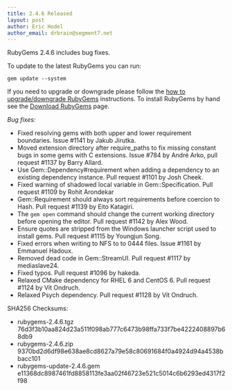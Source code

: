 ```yaml
---
title: 2.4.6 Released
layout: post
author: Eric Hodel
author_email: drbrain@segment7.net
---
```


RubyGems 2.4.6 includes bug fixes.

To update to the latest RubyGems you can run:

    gem update --system

If you need to upgrade or downgrade please follow the [how to upgrade/downgrade
RubyGems][upgrading] instructions.  To install RubyGems by hand see the
[Download RubyGems][download] page.

_Bug fixes:_

* Fixed resolving gems with both upper and lower requirement boundaries. Issue #1141 by Jakub Jirutka.
* Moved extension directory after require_paths to fix missing constant bugs in some gems with C extensions.  Issue #784 by André Arko, pull request #1137 by Barry Allard.
* Use Gem::Dependency#requirement when adding a dependency to an existing dependency instance.  Pull request #1101 by Josh Cheek.
* Fixed warning of shadowed local variable in Gem::Specification.  Pull request #1109 by Rohit Arondekar
* Gem::Requirement should always sort requirements before coercion to Hash. Pull request #1139 by Eito Katagiri.
* The `gem open` command should change the current working directory before opening the editor.  Pull request #1142 by Alex Wood.
* Ensure quotes are stripped from the Windows launcher script used to install gems.  Pull request #1115 by Youngjun Song.
* Fixed errors when writing to NFS to to 0444 files.  Issue #1161 by Emmanuel Hadoux.
* Removed dead code in Gem::StreamUI.  Pull request #1117 by mediaslave24.
* Fixed typos.  Pull request #1096 by hakeda.
* Relaxed CMake dependency for RHEL 6 and CentOS 6.  Pull request #1124 by Vít Ondruch.
* Relaxed Psych dependency.  Pull request #1128 by Vít Ondruch.


SHA256 Checksums:

* rubygems-2.4.6.tgz  
  76d3f3b10aa824d23a511f098ab777c6473b98ffa733f7be4222408897b68db9
* rubygems-2.4.6.zip  
  9370bd2d6df98e638ae8cd8627a79e58c80691684f0a4924d94a4538bbacc101
* rubygems-update-2.4.6.gem  
  e11368dc8987461fd8858113fe3aa02f46723e521c5014c6b6293ed4317f2f98


[download]: https://rubygems.org/pages/download
[upgrading]: http://rubygems.rubyforge.org/rubygems-update/UPGRADING_rdoc.html

